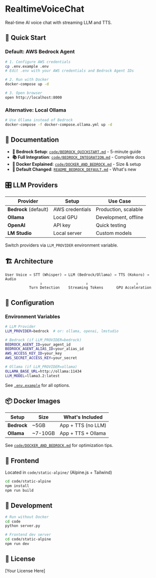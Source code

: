 # RealtimeVoiceChat

Real-time AI voice chat with streaming LLM and TTS.

## 🚀 Quick Start

### Default: AWS Bedrock Agent

```bash
# 1. Configure AWS credentials
cp .env.example .env
# Edit .env with your AWS credentials and Bedrock Agent IDs

# 2. Run with Docker
docker-compose up -d

# 3. Open browser
open http://localhost:8000
```

### Alternative: Local Ollama

```bash
# Use Ollama instead of Bedrock
docker-compose -f docker-compose.ollama.yml up -d
```

## 📖 Documentation

- **🎯 Bedrock Setup**: [`code/BEDROCK_QUICKSTART.md`](code/BEDROCK_QUICKSTART.md) - 5-minute guide
- **📚 Full Integration**: [`code/BEDROCK_INTEGRATION.md`](code/BEDROCK_INTEGRATION.md) - Complete docs
- **🐳 Docker Explained**: [`code/DOCKER_AND_BEDROCK.md`](code/DOCKER_AND_BEDROCK.md) - Size & setup
- **🔄 Default Changed**: [`README_BEDROCK_DEFAULT.md`](README_BEDROCK_DEFAULT.md) - What's new

## 🎛️ LLM Providers

| Provider | Setup | Use Case |
|----------|-------|----------|
| **Bedrock** (default) | AWS credentials | Production, scalable |
| **Ollama** | Local GPU | Development, offline |
| **OpenAI** | API key | Quick testing |
| **LM Studio** | Local server | Custom models |

Switch providers via `LLM_PROVIDER` environment variable.

## 🏗️ Architecture

```
User Voice → STT (Whisper) → LLM (Bedrock/Ollama) → TTS (Kokoro) → Audio
                ↓                    ↓                      ↓
           Turn Detection    Streaming Tokens      GPU Acceleration
```

## 🔧 Configuration

### Environment Variables

```bash
# LLM Provider
LLM_PROVIDER=bedrock  # or: ollama, openai, lmstudio

# Bedrock (if LLM_PROVIDER=bedrock)
BEDROCK_AGENT_ID=your_agent_id
BEDROCK_AGENT_ALIAS_ID=your_alias_id
AWS_ACCESS_KEY_ID=your_key
AWS_SECRET_ACCESS_KEY=your_secret

# Ollama (if LLM_PROVIDER=ollama)
OLLAMA_BASE_URL=http://ollama:11434
LLM_MODEL=llama3.2:latest
```

See [`.env.example`](.env.example) for all options.

## 📦 Docker Images

| Setup | Size | What's Included |
|-------|------|-----------------|
| **Bedrock** | ~5GB | App + TTS (no LLM) |
| **Ollama** | ~7-10GB | App + TTS + Ollama |

See [`code/DOCKER_AND_BEDROCK.md`](code/DOCKER_AND_BEDROCK.md) for optimization tips.

## 🎨 Frontend

Located in `code/static-alpine/` (Alpine.js + Tailwind)

```bash
cd code/static-alpine
npm install
npm run build
```

## 🧪 Development

```bash
# Run without Docker
cd code
python server.py

# Frontend dev server
cd code/static-alpine
npm run dev
```

## 📝 License

[Your License Here]